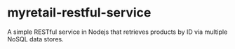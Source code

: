 # myretail-restful-service
A simple RESTful service in Nodejs that retrieves products by ID via multiple NoSQL data stores.
